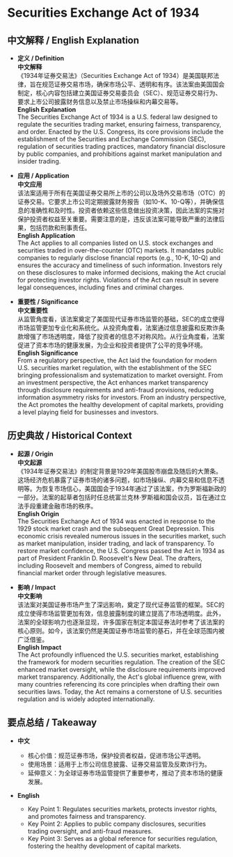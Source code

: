 # Securities Exchange Act of 1934

## 中文解释 / English Explanation

* **定义 / Definition**  
  **中文解释**  
  《1934年证券交易法》（Securities Exchange Act of 1934）是美国联邦法律，旨在规范证券交易市场，确保市场公平、透明和有序。该法案由美国国会制定，核心内容包括建立美国证券交易委员会（SEC）、规范证券交易行为、要求上市公司披露财务信息以及禁止市场操纵和内幕交易等。  
  **English Explanation**  
  The Securities Exchange Act of 1934 is a U.S. federal law designed to regulate the securities trading market, ensuring fairness, transparency, and order. Enacted by the U.S. Congress, its core provisions include the establishment of the Securities and Exchange Commission (SEC), regulation of securities trading practices, mandatory financial disclosure by public companies, and prohibitions against market manipulation and insider trading.

* **应用 / Application**  
  **中文应用**  
  该法案适用于所有在美国证券交易所上市的公司以及场外交易市场（OTC）的证券交易。它要求上市公司定期披露财务报告（如10-K、10-Q等），并确保信息的准确性和及时性。投资者依赖这些信息做出投资决策，因此法案的实施对保护投资者权益至关重要。需要注意的是，违反该法案可能导致严重的法律后果，包括罚款和刑事责任。  
  **English Application**  
  The Act applies to all companies listed on U.S. stock exchanges and securities traded in over-the-counter (OTC) markets. It mandates public companies to regularly disclose financial reports (e.g., 10-K, 10-Q) and ensures the accuracy and timeliness of such information. Investors rely on these disclosures to make informed decisions, making the Act crucial for protecting investor rights. Violations of the Act can result in severe legal consequences, including fines and criminal charges.

* **重要性 / Significance**  
  **中文重要性**  
  从监管角度看，该法案奠定了美国现代证券市场监管的基础，SEC的成立使得市场监管更加专业化和系统化。从投资角度看，法案通过信息披露和反欺诈条款增强了市场透明度，降低了投资者的信息不对称风险。从行业角度看，法案促进了资本市场的健康发展，为企业和投资者提供了公平的竞争环境。  
  **English Significance**  
  From a regulatory perspective, the Act laid the foundation for modern U.S. securities market regulation, with the establishment of the SEC bringing professionalism and systematization to market oversight. From an investment perspective, the Act enhances market transparency through disclosure requirements and anti-fraud provisions, reducing information asymmetry risks for investors. From an industry perspective, the Act promotes the healthy development of capital markets, providing a level playing field for businesses and investors.

## 历史典故 / Historical Context

* **起源 / Origin**  
  **中文起源**  
  《1934年证券交易法》的制定背景是1929年美国股市崩盘及随后的大萧条。这场经济危机暴露了证券市场的诸多问题，如市场操纵、内幕交易和信息不透明等。为恢复市场信心，美国国会于1934年通过了该法案，作为罗斯福新政的一部分。法案的起草者包括时任总统富兰克林·罗斯福和国会议员，旨在通过立法手段重建金融市场的秩序。  
  **English Origin**  
  The Securities Exchange Act of 1934 was enacted in response to the 1929 stock market crash and the subsequent Great Depression. This economic crisis revealed numerous issues in the securities market, such as market manipulation, insider trading, and lack of transparency. To restore market confidence, the U.S. Congress passed the Act in 1934 as part of President Franklin D. Roosevelt's New Deal. The drafters, including Roosevelt and members of Congress, aimed to rebuild financial market order through legislative measures.

* **影响 / Impact**  
  **中文影响**  
  该法案对美国证券市场产生了深远影响，奠定了现代证券监管的框架。SEC的成立使得市场监管更加有效，信息披露制度的建立提高了市场透明度。此外，法案的全球影响力也逐渐显现，许多国家在制定本国证券法时参考了该法案的核心原则。如今，该法案仍然是美国证券市场监管的基石，并在全球范围内被广泛借鉴。  
  **English Impact**  
  The Act profoundly influenced the U.S. securities market, establishing the framework for modern securities regulation. The creation of the SEC enhanced market oversight, while the disclosure requirements improved market transparency. Additionally, the Act's global influence grew, with many countries referencing its core principles when drafting their own securities laws. Today, the Act remains a cornerstone of U.S. securities regulation and is widely adopted internationally.

## 要点总结 / Takeaway

* **中文**  
  - 核心价值：规范证券市场，保护投资者权益，促进市场公平透明。  
  - 使用场景：适用于上市公司信息披露、证券交易监管及反欺诈行为。  
  - 延伸意义：为全球证券市场监管提供了重要参考，推动了资本市场的健康发展。  

* **English**  
  - Key Point 1: Regulates securities markets, protects investor rights, and promotes fairness and transparency.  
  - Key Point 2: Applies to public company disclosures, securities trading oversight, and anti-fraud measures.  
  - Key Point 3: Serves as a global reference for securities regulation, fostering the healthy development of capital markets.